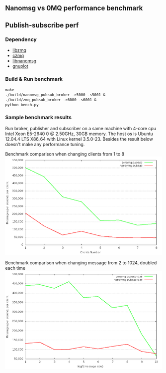 ## Nanomsg vs 0MQ performance benchmark

## Publish-subscribe perf

### Dependency

* [libzmq](https://github.com/zeromq/libzmq)
* [czmq](https://github.com/zeromq/czmq)
* [libnanomsg](https://github.com/nanomsg/nanomsg)
* [gnuplot](http://www.gnuplot.info/)


### Build & Run benchmark

    make
    ./build/nanomsg_pubsub_broker -r5000 -s5001 &
    ./build/zmq_pubsub_broker -r6000 -s6001 &
    python bench.py

### Sample benchmark results

Run broker, publisher and subscriber on a same machine with 4-core cpu Intel Xeon E5-2640 0 @ 2.50GHz, 30GB memory.
The host os is Ubuntu 12.04.4 LTS X86_64 with Linux kernel 3.5.0-23.
Besides the result below doesn't make any performance tuning.

Benchmark comparison when changing clients from 1 to 8
![benchmark changing client number](../../docs/images/0MQ-vs-Nanomsg-chg-clients.png)

Benchmark comparison when changing message from 2 to 1024, doubled each time
![benchmark changing message size](../../docs/images/0MQ-vs-Nanomsg-chg-msgsize.png)
